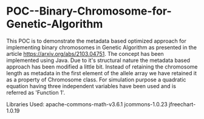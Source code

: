 # POC--Binary-Chromosome-for-Genetic-Algorithm
This POC is to demonstrate the metadata based optimized approach for implementing binary chromosomes in Genetic Algorithm as presented in the article https://arxiv.org/abs/2103.04751. The concept has been implemented using Java. Due to it's structural nature the metadata based approach has been modified a little bit. Instead of retaining the chromosome length as metadata in the first element of the allele array we have retained it as a property of Chromosome class.
For simulation purpose a quadratic equation having three independent variables have been used and is referred as 'Function 1'.

Libraries Used:
apache-commons-math-v3.6.1
jcommons-1.0.23
jfreechart-1.0.19  
